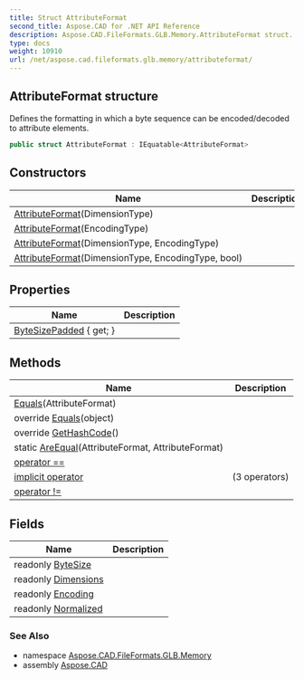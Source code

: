 ```yaml
---
title: Struct AttributeFormat
second_title: Aspose.CAD for .NET API Reference
description: Aspose.CAD.FileFormats.GLB.Memory.AttributeFormat struct. Defines the formatting in which a byte sequence can be encoded/decoded to attribute elements
type: docs
weight: 10910
url: /net/aspose.cad.fileformats.glb.memory/attributeformat/
---
```

## AttributeFormat structure

Defines the formatting in which a byte sequence can be encoded/decoded to attribute elements.

```csharp
public struct AttributeFormat : IEquatable<AttributeFormat>
```

## Constructors

| Name | Description |
| --- | --- |
| [AttributeFormat](attributeformat/#constructor)(DimensionType) |  |
| [AttributeFormat](attributeformat/#constructor_3)(EncodingType) |  |
| [AttributeFormat](attributeformat/#constructor_1)(DimensionType, EncodingType) |  |
| [AttributeFormat](attributeformat/#constructor_2)(DimensionType, EncodingType, bool) |  |

## Properties

| Name | Description |
| --- | --- |
| [ByteSizePadded](../../aspose.cad.fileformats.glb.memory/attributeformat/bytesizepadded/) { get; } |  |

## Methods

| Name | Description |
| --- | --- |
| [Equals](../../aspose.cad.fileformats.glb.memory/attributeformat/equals/#equals)(AttributeFormat) |  |
| override [Equals](../../aspose.cad.fileformats.glb.memory/attributeformat/equals/#equals_1)(object) |  |
| override [GetHashCode](../../aspose.cad.fileformats.glb.memory/attributeformat/gethashcode/)() |  |
| static [AreEqual](../../aspose.cad.fileformats.glb.memory/attributeformat/areequal/)(AttributeFormat, AttributeFormat) |  |
| [operator ==](../../aspose.cad.fileformats.glb.memory/attributeformat/op_equality/) |  |
| [implicit operator](../../aspose.cad.fileformats.glb.memory/attributeformat/op_implicit/#op_implicit_2) |  (3 operators) |
| [operator !=](../../aspose.cad.fileformats.glb.memory/attributeformat/op_inequality/) |  |

## Fields

| Name | Description |
| --- | --- |
| readonly [ByteSize](../../aspose.cad.fileformats.glb.memory/attributeformat/bytesize/) |  |
| readonly [Dimensions](../../aspose.cad.fileformats.glb.memory/attributeformat/dimensions/) |  |
| readonly [Encoding](../../aspose.cad.fileformats.glb.memory/attributeformat/encoding/) |  |
| readonly [Normalized](../../aspose.cad.fileformats.glb.memory/attributeformat/normalized/) |  |

### See Also

* namespace [Aspose.CAD.FileFormats.GLB.Memory](../../aspose.cad.fileformats.glb.memory/)
* assembly [Aspose.CAD](../../)


